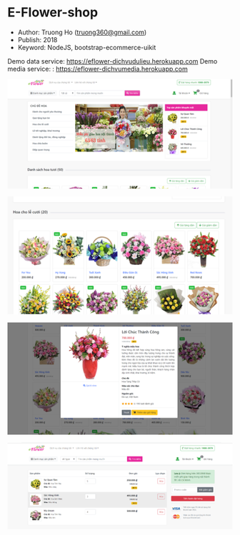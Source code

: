 # E-Flower-shop
- Author: Truong Ho (truong360@gmail.com)
- Publish: 2018
- Keyword: NodeJS, bootstrap-ecommerce-uikit

Demo data service:  https://eflower-dichvudulieu.herokuapp.com
Demo media service: : https://eflower-dichvumedia.herokuapp.com


![](https://github.com/holamtruong/E-Flower-shop/blob/master/screen_homepage.png?raw=true)

![](https://github.com/holamtruong/E-Flower-shop/blob/master/screen_item_list.png?raw=true)

![](https://github.com/holamtruong/E-Flower-shop/blob/master/screen_item.png?raw=true)

![](https://github.com/holamtruong/E-Flower-shop/blob/master/screen_check.png?raw=true)









